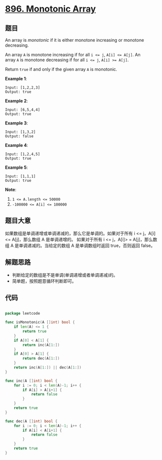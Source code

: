 # [896. Monotonic Array](https://leetcode.com/problems/monotonic-array/)


## 题目

An array is *monotonic* if it is either monotone increasing or monotone decreasing.

An array `A` is monotone increasing if for all `i <= j`, `A[i] <= A[j]`. An array `A` is monotone decreasing if for all `i <= j`, `A[i] >= A[j]`.

Return `true` if and only if the given array `A` is monotonic.

**Example 1**:

```
Input: [1,2,2,3]
Output: true
```

**Example 2**:

```
Input: [6,5,4,4]
Output: true
```

**Example 3**:

```
Input: [1,3,2]
Output: false
```

**Example 4**:

```
Input: [1,2,4,5]
Output: true
```

**Example 5**:

```
Input: [1,1,1]
Output: true
```

**Note**:

1. `1 <= A.length <= 50000`
2. `-100000 <= A[i] <= 100000`

## 题目大意

如果数组是单调递增或单调递减的，那么它是单调的。如果对于所有 i <= j，A[i] <= A[j]，那么数组 A 是单调递增的。 如果对于所有 i <= j，A[i]> = A[j]，那么数组 A 是单调递减的。当给定的数组 A 是单调数组时返回 true，否则返回 false。


## 解题思路

- 判断给定的数组是不是单调(单调递增或者单调递减)的。
- 简单题，按照题意循环判断即可。

## 代码

```go

package leetcode

func isMonotonic(A []int) bool {
	if len(A) <= 1 {
		return true
	}
	if A[0] < A[1] {
		return inc(A[1:])
	}
	if A[0] > A[1] {
		return dec(A[1:])
	}
	return inc(A[1:]) || dec(A[1:])
}

func inc(A []int) bool {
	for i := 0; i < len(A)-1; i++ {
		if A[i] > A[i+1] {
			return false
		}
	}
	return true
}

func dec(A []int) bool {
	for i := 0; i < len(A)-1; i++ {
		if A[i] < A[i+1] {
			return false
		}
	}
	return true
}

```